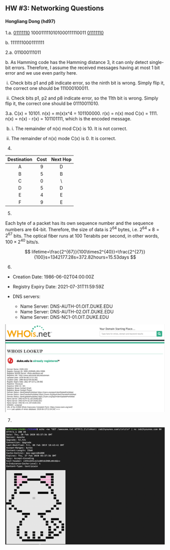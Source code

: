 ## **HW #3: Networking Questions**

#### Hongliang Dong (hd97)

1.a. <u>01111110</u> 1000111110101000111110011 <u>01111110</u>

   b. 11111110001111111

2.a. 011000111011

   b. As Hamming code has the Hamming distance 3, it can only detect single-bit errors. Therefore, I assume the received messages having at most 1 bit error and we use even parity here.

​		i. Check bits p1 and p8 indicate error, so the ninth bit is wrong. Simply flip it, the correct one should be 111000100011.

​		ii. Check bits p1, p2 and p8 indicate error, so the 11th bit is wrong. Simply flip it, the correct one should be 01110011010.

3.a. C(x) = 10101. n(x) = m(x)x^4 = 101100000. r(x) = n(x) mod C(x) = 1111. n(x) = n(x) - r(x) = 101101111, which is the encoded message.

​    b. i. The remainder of n(x) mod C(x) is 10. It is not correct.

​		ii. The remainder of n(x) mode C(x) is 0. It is correct.

4.

| Destination | Cost | Next Hop |
| :----:| :---: | :----: |
| A | 9 | D |
| B | 5 | B |
| C | 0 | \ |
| D | 5 | D |
| E | 4 | E |
| F | 9 | E |

5.

Each byte of a packet has its own sequence number and the sequence numbers are 64-bit. Therefore, the size of data is $2^{64}$ bytes, i.e. $2^{64}\times8 = 2^{67}$ bits. The optical fiber runs at $100$ Terabits per second, in other words, $100\times2^{40}$ bits/s. 

$$
lifetime=\frac{2^{67}}{100\times2^{40}}=\frac{2^{27}}{100}s=1342177.28s=372.82hours=15.53days
$$


6.

- Creation Date: 1986-06-02T04:00:00Z

- Registry Expiry Date: 2021-07-31T11:59:59Z
- DNS servers:
  - Name Server: DNS-AUTH-01.OIT.DUKE.EDU
  - Name Server: DNS-AUTH-02.OIT.DUKE.EDU
  - Name Server: DNS-NC1-01.OIT.DUKE.EDU



![Screen Shot 2020-02-19 at 10.00.01 PM](./6.png)



7.

![Screen Shot 2020-02-19 at 10.38.15 PM](./7.png)